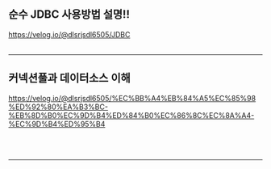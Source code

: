## 순수 JDBC 사용방법 설명!!

<a href="https://velog.io/@dlsrjsdl6505/JDBC" target="_blank"> https://velog.io/@dlsrjsdl6505/JDBC </a>
<br><br>

****

## 커넥션풀과 데이터소스 이해
<a href="https://velog.io/@dlsrjsdl6505/%EC%BB%A4%EB%84%A5%EC%85%98%ED%92%80%EA%B3%BC-%EB%8D%B0%EC%9D%B4%ED%84%B0%EC%86%8C%EC%8A%A4-%EC%9D%B4%ED%95%B4" target="_blank"> https://velog.io/@dlsrjsdl6505/%EC%BB%A4%EB%84%A5%EC%85%98%ED%92%80%EA%B3%BC-%EB%8D%B0%EC%9D%B4%ED%84%B0%EC%86%8C%EC%8A%A4-%EC%9D%B4%ED%95%B4 </a>  

<br><br>

****